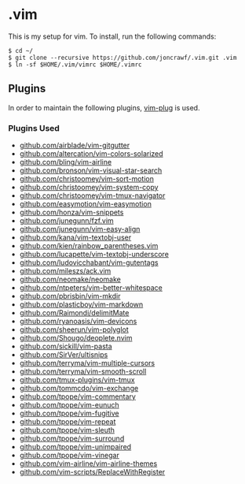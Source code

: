 # .vim
This is my setup for vim. To install, run the following commands:
```
$ cd ~/
$ git clone --recursive https://github.com/joncrawf/.vim.git .vim
$ ln -sf $HOME/.vim/vimrc $HOME/.vimrc
```

## Plugins
In order to maintain the following plugins, [vim-plug](https://github.com/junegunn/vim-plug) is used.

### Plugins Used
- [github.com/airblade/vim-gitgutter](https://github.com/airblade/vim-gitgutter.git)
- [github.com/altercation/vim-colors-solarized](https://github.com/altercation/vim-colors-solarized.git)
- [github.com/bling/vim-airline](https://github.com/bling/vim-airline.git)
- [github.com/bronson/vim-visual-star-search](https://github.com/bronson/vim-visual-star-search.git)
- [github.com/christoomey/vim-sort-motion](https://github.com/christoomey/vim-sort-motion.git)
- [github.com/christoomey/vim-system-copy](https://github.com/christoomey/vim-system-copy.git)
- [github.com/christoomey/vim-tmux-navigator](https://github.com/christoomey/vim-tmux-navigator.git)
- [github.com/easymotion/vim-easymotion](https://github.com/easymotion/vim-easymotion.git)
- [github.com/honza/vim-snippets](https://github.com/honza/vim-snippets.git)
- [github.com/junegunn/fzf.vim](https://github.com/junegunn/fzf.vim.git)
- [github.com/junegunn/vim-easy-align](https://github.com/junegunn/vim-easy-align.git)
- [github.com/kana/vim-textobj-user](https://github.com/kana/vim-textobj-user.git)
- [github.com/kien/rainbow_parentheses.vim](https://github.com/kien/rainbow_parentheses.vim.git)
- [github.com/lucapette/vim-textobj-underscore](https://github.com/lucapette/vim-textobj-underscore.git)
- [github.com/ludovicchabant/vim-gutentags](https://github.com/ludovicchabant/vim-gutentags.git)
- [github.com/mileszs/ack.vim](https://github.com/mileszs/ack.vim.git)
- [github.com/neomake/neomake](https://github.com/neomake/neomake.git)
- [github.com/ntpeters/vim-better-whitespace](https://github.com/ntpeters/vim-better-whitespace.git)
- [github.com/pbrisbin/vim-mkdir](https://github.com/pbrisbin/vim-mkdir.git)
- [github.com/plasticboy/vim-markdown](https://github.com/plasticboy/vim-markdown.git)
- [github.com/Raimondi/delimitMate](https://github.com/Raimondi/delimitMate.git)
- [github.com/ryanoasis/vim-devicons](https://github.com/ryanoasis/vim-devicons.git)
- [github.com/sheerun/vim-polyglot](https://github.com/sheerun/vim-polyglot.git)
- [github.com/Shougo/deoplete.nvim](https://github.com/Shougo/deoplete.nvim.git)
- [github.com/sickill/vim-pasta](https://github.com/sickill/vim-pasta.git)
- [github.com/SirVer/ultisnips](https://github.com/SirVer/ultisnips.git)
- [github.com/terryma/vim-multiple-cursors](https://github.com/terryma/vim-multiple-cursors.git)
- [github.com/terryma/vim-smooth-scroll](https://github.com/terryma/vim-smooth-scroll.git)
- [github.com/tmux-plugins/vim-tmux](https://github.com/tmux-plugins/vim-tmux.git)
- [github.com/tommcdo/vim-exchange](https://github.com/tommcdo/vim-exchange.git)
- [github.com/tpope/vim-commentary](https://github.com/tpope/vim-commentary.git)
- [github.com/tpope/vim-eunuch](https://github.com/tpope/vim-eunuch.git)
- [github.com/tpope/vim-fugitive](https://github.com/tpope/vim-fugitive.git)
- [github.com/tpope/vim-repeat](https://github.com/tpope/vim-repeat.git)
- [github.com/tpope/vim-sleuth](https://github.com/tpope/vim-sleuth.git)
- [github.com/tpope/vim-surround](https://github.com/tpope/vim-surround.git)
- [github.com/tpope/vim-unimpaired](https://github.com/tpope/vim-unimpaired.git)
- [github.com/tpope/vim-vinegar](https://github.com/tpope/vim-vinegar.git)
- [github.com/vim-airline/vim-airline-themes](https://github.com/vim-airline/vim-airline-themes.git)
- [github.com/vim-scripts/ReplaceWithRegister](https://github.com/vim-scripts/ReplaceWithRegister.git)
